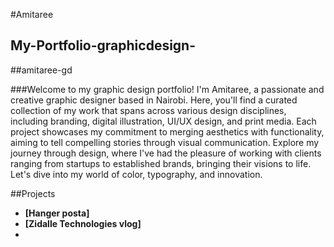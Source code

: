#Amitaree
## My-Portfolio-graphicdesign-
##amitaree-gd

###Welcome to my graphic design portfolio! I'm Amitaree, a passionate and creative graphic designer based in Nairobi. Here, you'll find a curated collection of my work that spans across various design disciplines, including branding, digital illustration, UI/UX design, and print media. Each project showcases my commitment to merging aesthetics with functionality, aiming to tell compelling stories through visual communication. Explore my journey through design, where I've had the pleasure of working with clients ranging from startups to established brands, bringing their visions to life. Let's dive into my world of color, typography, and innovation.

##Projects
- **[Hanger posta]**
- **[Zidalle Technologies vlog]**
- 
